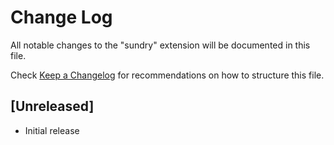 # Change Log

All notable changes to the "sundry" extension will be documented in this file.

Check [Keep a Changelog](http://keepachangelog.com/) for recommendations on how to structure this file.

## [Unreleased]

- Initial release